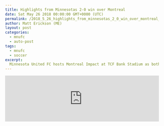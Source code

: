 ```yaml
---
title: Highlights from Minnesotas 2-0 win over Montreal
date: Sat May 26 2018 00:00:00 GMT+0000 (UTC)
permalink: /2018_5_26_highlights_from_minnesotas_2_0_win_over_montreal_md
author: Matt Erickson (ME)
layout: post
categories:
  - mnufc
  - auto-post
tags:
  - mnufc
  - soccer
excerpt:
  Minnesota United FC hosts Montreal Impact at TCF Bank Stadium as both sides look for their first victory since May 5.
---
```

<div class='soccer-video-wrapper'>
<iframe class='soccer-video' width='100%' height='auto' frameborder='0' allowfullscreen src="https://www.mnufc.com/iframe-video?brightcove_id=5790101196001&brightcove_player_id=default&brightcove_account_id=5534894110001"></iframe>
</div>